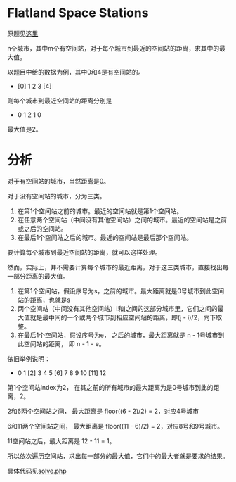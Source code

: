 # Flatland Space Stations
原题见[这里](https://www.hackerrank.com/challenges/flatland-space-stations/problem)

n个城市，其中m个有空间站，对于每个城市到最近的空间站的距离，求其中的最大值。

以题目中给的数据为例，其中0和4是有空间站的。
* [0] 1 2 3 [4]

则每个城市到最近空间站的距离分别是
* 0 1 2 1 0

最大值是2。

# 分析
对于有空间站的城市，当然距离是0。

对于没有空间站的城市，分为三类。
1. 在第1个空间站之前的城市。最近的空间站就是第1个空间站。
2. 在任意两个空间站（中间没有其他空间站）之间的城市。最近的空间站是之前或之后的空间站。
3. 在最后1个空间站之后的城市。最近的空间站是最后那个空间站。

要计算每个城市到最近空间站的距离，就可以这样处理。

然而，实际上，并不需要计算每个城市的最近距离，对于这三类城市，直接找出每一部分距离的最大值。
1. 在第1个空间站，假设序号为s，之前的城市。最大距离就是0号城市到此空间站的距离，也就是s
2. 两个空间站（中间没有其他空间站）i和j之间的这部分城市里，它们之间的最大值就是最中间的一个或两个城市到相应空间站的距离，即(j - i)/2，向下取整。
3. 在最后1个空间站，假设序号为e， 之后的城市，最大距离就是 n - 1号城市到此空间站的距离， 即 n - 1 - e。

依旧举例说明：
* 0 1 [2] 3 4 5 [6] 7 8 9 10 [11] 12

第1个空间站index为2， 在其之前的所有城市的最大距离为是0号城市到此的距离，2。

2和6两个空间站之间， 最大距离是 floor((6 - 2)/2) = 2，对应4号城市

6和11两个空间站之间， 最大距离是 floor((11 - 6)/2) = 2，对应8号和9号城市。

11空间站之后，最大距离是 12 - 11 = 1。

所以依次遍历空间站，求出每一部分的最大值，它们中的最大者就是要求的结果。

具体代码见[solve.php](./solve.php)